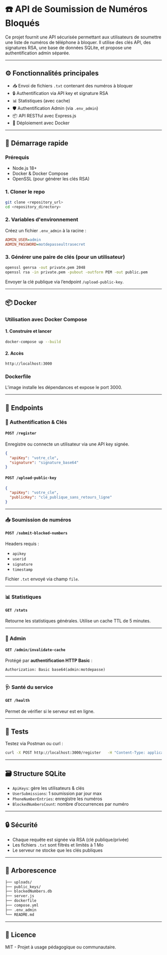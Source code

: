 
# ☎️ API de Soumission de Numéros Bloqués

Ce projet fournit une API sécurisée permettant aux utilisateurs de soumettre une liste de numéros de téléphone à bloquer. Il utilise des clés API, des signatures RSA, une base de données SQLite, et propose une authentification admin séparée.

---

## ⚙️ Fonctionnalités principales

- 📥 Envoi de fichiers `.txt` contenant des numéros à bloquer
- 🔒 Authentification via API key et signature RSA
- 📊 Statistiques (avec cache)
- 🛡️ Authentification Admin (via `.env_admin`)
- 📦 API RESTful avec Express.js
- 🐳 Déploiement avec Docker

---

## 🏁 Démarrage rapide

### Prérequis

- Node.js 18+
- Docker & Docker Compose
- OpenSSL (pour générer les clés RSA)

### 1. Cloner le repo

```bash
git clone <repository_url>
cd <repository_directory>
```

### 2. Variables d'environnement

Créez un fichier `.env_admin` à la racine :

```ini
ADMIN_USER=admin
ADMIN_PASSWORD=motdepasseultrasecret
```

### 3. Générer une paire de clés (pour un utilisateur)

```bash
openssl genrsa -out private.pem 2048
openssl rsa -in private.pem -pubout -outform PEM -out public.pem
```

Envoyer la clé publique via l’endpoint `/upload-public-key`.

---

## 📦 Docker

### Utilisation avec Docker Compose

#### 1. Construire et lancer

```bash
docker-compose up --build
```

#### 2. Accès

```txt
http://localhost:3000
```

### Dockerfile

L’image installe les dépendances et expose le port 3000.

---

## 📮 Endpoints

### 🔐 Authentification & Clés

#### `POST /register`

Enregistre ou connecte un utilisateur via une API key signée.

```json
{
  "apiKey": "votre_cle",
  "signature": "signature_base64"
}
```

#### `POST /upload-public-key`

```json
{
  "apiKey": "votre_cle",
  "publicKey": "clé_publique_sans_retours_ligne"
}
```

---

### 📥 Soumission de numéros

#### `POST /submit-blocked-numbers`

Headers requis :

- `apikey`
- `userid`
- `signature`
- `timestamp`

Fichier `.txt` envoyé via champ `file`.

---

### 📊 Statistiques

#### `GET /stats`

Retourne les statistiques générales. Utilise un cache TTL de 5 minutes.

---

### 🧹 Admin

#### `GET /admin/invalidate-cache`

Protégé par **authentification HTTP Basic** :

```http
Authorization: Basic base64(admin:motdepasse)
```

---

### 🩺 Santé du service

#### `GET /health`

Permet de vérifier si le serveur est en ligne.

---

## 🧪 Tests

Testez via Postman ou curl :

```bash
curl -X POST http://localhost:3000/register   -H "Content-Type: application/json"   -d '{"apiKey":"clé","signature":"signature"}'
```

---

## 🗃️ Structure SQLite

- `ApiKeys`: gère les utilisateurs & clés
- `UserSubmissions`: 1 soumission par jour max
- `PhoneNumberEntries`: enregistre les numéros
- `BlockedNumbersCount`: nombre d’occurrences par numéro

---

## 🔒 Sécurité

- Chaque requête est signée via RSA (clé publique/privée)
- Les fichiers `.txt` sont filtrés et limités à 1 Mo
- Le serveur ne stocke que les clés publiques

---

## 📁 Arborescence

```bash
├── uploads/
├── public_keys/
├── blockedNumbers.db
├── server.js
├── dockerfile
├── compose.yml
├── .env_admin
└── README.md
```

---

## 📜 Licence

MIT - Projet à usage pédagogique ou communautaire.
